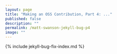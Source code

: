 ```yaml
---
layout: page
title: "Making an OSS Contribution, Part 4: ..."
published: false
description: ""
permalink: /matt-swanson-jekyll-bug-p4
image: ""
---
```


{% include jekyll-bug-fix-index.md %}

